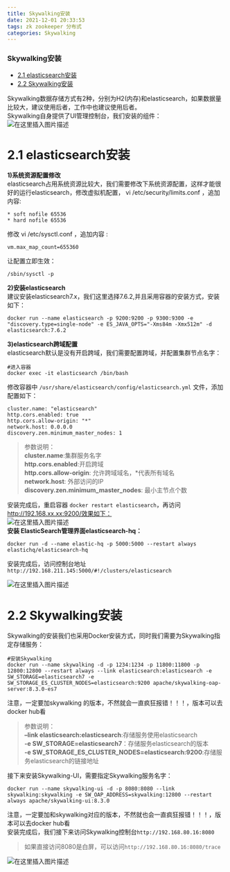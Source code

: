 ```yaml
---
title: Skywalking安装
date: 2021-12-01 20:33:53
tags: zk zookeeper 分布式
categories: Skywalking
---
```


<!--more-->

### Skywalking安装

- [2.1 elasticsearch安装](#21_elasticsearch_6)
- [2.2 Skywalking安装](#22_Skywalking_62)

Skywalking数据存储方式有2种，分别为H2\(内存\)和elasticsearch，如果数据量比较大，建议使用后者，工作中也建议使用后者。  
Skywalking自身提供了UI管理控制台，我们安装的组件：  
![在这里插入图片描述](https://img-blog.csdnimg.cn/cc63817a74d04e5093e82bac377be89d.png)

# 2.1 elasticsearch安装

**1\)系统资源配置修改**  
elasticsearch占用系统资源比较大，我们需要修改下系统资源配置，这样才能很好的运行elasticsearch，修改虚拟机配置， vi /etc/security/limits.conf ，追加内容:

```shell
* soft nofile 65536
* hard nofile 65536
```

修改 vi /etc/sysctl.conf ，追加内容 :

```shell
vm.max_map_count=655360
```

让配置立即生效：

```shell
/sbin/sysctl -p
```

**2\)安装elasticsearch**  
建议安装elasticsearch7.x，我们这里选择7.6.2,并且采用容器的安装方式，安装如下：

```shell
docker run --name elasticsearch -p 9200:9200 -p 9300:9300 -e "discovery.type=single-node" -e ES_JAVA_OPTS="-Xms84m -Xmx512m" -d elasticsearch:7.6.2
```

**3\)elasticsearch跨域配置**  
elasticsearch默认是没有开启跨域，我们需要配置跨域，并配置集群节点名字：

```shell
#进入容器
docker exec -it elasticsearch /bin/bash
```

修改容器中 `/usr/share/elasticsearch/config/elasticsearch.yml` 文件，添加配置如下：

```shell
cluster.name: "elasticsearch"
http.cors.enabled: true
http.cors.allow-origin: "*"
network.host: 0.0.0.0
discovery.zen.minimum_master_nodes: 1
```

> 参数说明：  
> **cluster.name**:集群服务名字  
> **http.cors.enabled**:开启跨域  
> **http.cors.allow-origin**: 允许跨域域名，\*代表所有域名  
> **network.host**: 外部访问的IP  
> **discovery.zen.minimum\_master\_nodes**: 最小主节点个数

安装完成后，重启容器 `docker restart elasticsearch`，再访问 http://192.168.xx.xx:9200/效果如下：  
![在这里插入图片描述](https://img-blog.csdnimg.cn/859371a60f14408186ab76044916c281.png?x-oss-process=image/watermark,type_d3F5LXplbmhlaQ,shadow_50,text_Q1NETiBAZkZlZS1vcHM=,size_20,color_FFFFFF,t_70,g_se,x_16)  
**安装 ElasticSearch管理界面elasticsearch-hq：**

```shell
docker run -d --name elastic-hq -p 5000:5000 --restart always elastichq/elasticsearch-hq
```

安装完成后，访问控制台地址 `http://192.168.211.145:5000/#!/clusters/elasticsearch`

![在这里插入图片描述](https://img-blog.csdnimg.cn/892aa8e18a984c05884c3068cdbcf728.png?x-oss-process=image/watermark,type_d3F5LXplbmhlaQ,shadow_50,text_Q1NETiBAZkZlZS1vcHM=,size_20,color_FFFFFF,t_70,g_se,x_16)

# 2.2 Skywalking安装

Skywalking的安装我们也采用Docker安装方式，同时我们需要为Skywalking指定存储服务：

```shell
#安装Skywalking
docker run --name skywalking -d -p 1234:1234 -p 11800:11800 -p 12800:12800 --restart always --link elasticsearch:elasticsearch -e SW_STORAGE=elasticsearch7 -e SW_STORAGE_ES_CLUSTER_NODES=elasticsearch:9200 apache/skywalking-oap-server:8.3.0-es7
```

注意，一定要加skywalking 的版本，不然就会一直疯狂报错！！！，版本可以去docker hub看

> 参数说明：  
> **–link elasticsearch:elasticsearch**:存储服务使用elasticsearch  
> **\-e SW\_STORAGE=elasticsearch7**：存储服务elasticsearch的版本  
> **\-e SW\_STORAGE\_ES\_CLUSTER\_NODES=elasticsearch:9200**:存储服务elasticsearch的链接地址

接下来安装Skywalking-UI，需要指定Skywalking服务名字：

```shell
docker run --name skywalking-ui -d -p 8080:8080 --link skywalking:skywalking -e SW_OAP_ADDRESS=skywalking:12800 --restart always apache/skywalking-ui:8.3.0
```

注意，一定要加和skywalking对应的版本，不然就也会一直疯狂报错！！！，版本可以去docker hub看  
安装完成后，我们接下来访问Skywalking控制台`http://192.168.80.16:8080`

> 如果直接访问8080是白屏，可以访问`http://192.168.80.16:8080/trace`

![在这里插入图片描述](https://img-blog.csdnimg.cn/b7df0a9cf0aa4822a921d0a962725f85.png?x-oss-process=image/watermark,type_d3F5LXplbmhlaQ,shadow_50,text_Q1NETiBAZkZlZS1vcHM=,size_20,color_FFFFFF,t_70,g_se,x_16)